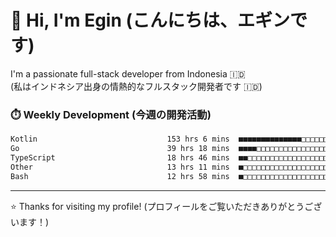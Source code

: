 # 👋 Hi, I'm Egin (こんにちは、エギンです)

I'm a passionate full-stack developer from Indonesia 🇮🇩  
(私はインドネシア出身の情熱的なフルスタック開発者です 🇮🇩)

### ⏱️ Weekly Development (今週の開発活動)

<!--START_SECTION:waka-->

```txt
Kotlin                             153 hrs 6 mins  ■■■■■■■■■■■■■■□□□□□□□□□□□   55.74 %
Go                                 39 hrs 18 mins  ■■■■□□□□□□□□□□□□□□□□□□□□□   14.31 %
TypeScript                         18 hrs 46 mins  ■■□□□□□□□□□□□□□□□□□□□□□□□   06.83 %
Other                              13 hrs 11 mins  ■□□□□□□□□□□□□□□□□□□□□□□□□   04.80 %
Bash                               12 hrs 58 mins  ■□□□□□□□□□□□□□□□□□□□□□□□□   04.72 %
```

<!--END_SECTION:waka-->

---

⭐️ Thanks for visiting my profile! (プロフィールをご覧いただきありがとうございます！)


<!-- Security scan triggered at 2025-09-02 02:45:51 -->